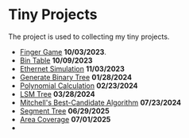 # Tiny Projects

The project is used to collecting my tiny projects.

- [Finger Game](src/fingerGame/readme.md) **10/03/2023**.
- [Bin Table](src/binTable/readme.md) **10/09/2023**
- [Ethernet Simulation](./src/ethernetSimulation/readme.md) **11/03/2023**
- [Generate Binary Tree](./src/genBinTree/readme.md) **01/28/2024**
- [Polynomial Calculation](./src/polynomialCalculation/readme.md) **02/23/2024**
- [LSM Tree](./src/lsmTree/readme.md) **03/28/2024**
- [Mitchell's Best-Candidate Algorithm](./src/mitchellsBestCandidateAlgorithm/readme.md) **07/23/2024**
- [Segment Tree](./src/segmentTree/readme.md) **06/29/2025**
- [Area Coverage](./src/areaCoverage/readme.md) **07/01/2025**
- 